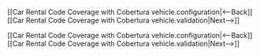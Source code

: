 [[Car Rental Code Coverage with Cobertura vehicle.configuration|<--Back]]  [[Car Rental Code Coverage with Cobertura vehicle.validation|Next-->]]


[[Car Rental Code Coverage with Cobertura vehicle.configuration|<--Back]]  [[Car Rental Code Coverage with Cobertura vehicle.validation|Next-->]]